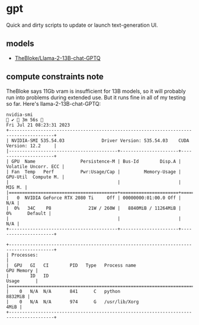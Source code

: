 # gpt

Quick and dirty scripts to update or launch text-generation UI.

## models

* [TheBloke/Llama-2-13B-chat-GPTQ](https://huggingface.co/TheBloke/Llama-2-13B-chat-GPTQ)

## compute constraints note

TheBloke says 11Gb vram is insufficient for 13B models, so it will probably run into problems during extended use. But it runs fine in all of my testing so far. Here's llama-2-13B-chat-GPTQ:

```
nvidia-smi                                                                                                                                                                                                                                                     ✔  3m 56s  
Fri Jul 21 08:23:31 2023       
+---------------------------------------------------------------------------------------+
| NVIDIA-SMI 535.54.03              Driver Version: 535.54.03    CUDA Version: 12.2     |
|-----------------------------------------+----------------------+----------------------+
| GPU  Name                 Persistence-M | Bus-Id        Disp.A | Volatile Uncorr. ECC |
| Fan  Temp   Perf          Pwr:Usage/Cap |         Memory-Usage | GPU-Util  Compute M. |
|                                         |                      |               MIG M. |
|=========================================+======================+======================|
|   0  NVIDIA GeForce RTX 2080 Ti     Off | 00000000:01:00.0 Off |                  N/A |
|  0%   34C    P8              21W / 260W |   8840MiB / 11264MiB |      0%      Default |
|                                         |                      |                  N/A |
+-----------------------------------------+----------------------+----------------------+
                                                                                         
+---------------------------------------------------------------------------------------+
| Processes:                                                                            |
|  GPU   GI   CI        PID   Type   Process name                            GPU Memory |
|        ID   ID                                                             Usage      |
|=======================================================================================|
|    0   N/A  N/A       841      C   python                                     8832MiB |
|    0   N/A  N/A       974      G   /usr/lib/Xorg                                 4MiB |
+---------------------------------------------------------------------------------------+
```